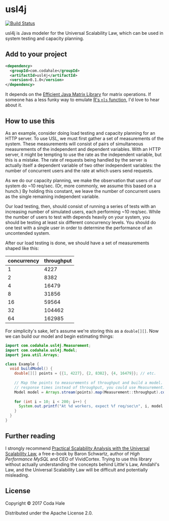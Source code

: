 # usl4j

[![Build Status](https://secure.travis-ci.org/codahale/usl4j.svg)](http://travis-ci.org/codahale/usl4j)

usl4j is Java modeler for the Universal Scalability Law, which can be used in system testing and
capacity planning.

## Add to your project

```xml
<dependency>
  <groupId>com.codahale</groupId>
  <artifactId>usl4j</artifactId>
  <version>0.1.0</version>
</dependency>
```

It depends on the [Efficient Java Matrix Library](https://github.com/lessthanoptimal/ejml) for matrix
operations. If someone has a less funky way to emulate [R's `nls`
function](https://github.com/smoeding/usl), I'd love to hear about it.

## How to use this

As an example, consider doing load testing and capacity planning for an HTTP server. To use USL, we
must first gather a set of measurements of the system. These measurements will consist of pairs of
simultaneous measurements of the independent and dependent variables. With an HTTP server, it might
be tempting to use the rate as the independent variable, but this is a mistake. The rate of requests
being handled by the server is actually itself a dependent variable of two other independent
variables: the number of concurrent users and the rate at which users send requests.

As we do our capacity planning, we make the observation that users of our system do ~10 req/sec.
(Or, more commonly, we assume this based on a hunch.) By holding this constant, we leave the number
of concurrent users as the single remaining independent variable.

Our load testing, then, should consist of running a series of tests with an increasing number of
simulated users, each performing ~10 req/sec. While the number of users to test with depends heavily
on your system, you should be testing at least six different concurrency levels. You should do one
test with a single user in order to determine the performance of an uncontended system.

After our load testing is done, we should have a set of measurements shaped like this:

|concurrency|throughput|
|-----------|----------|
|          1|      4227|
|          2|      8382|
|          4|     16479|
|          8|     31856|
|         16|     59564|
|         32|    104462|
|         64|    162985|

For simplicity's sake, let's assume we're storing this as a `double[][]`. Now we can build our
model and begin estimating things:

```java
import com.codahale.usl4j.Measurement;
import com.codahale.usl4j.Model;
import java.util.Arrays;

class Example {
  void buildModel() {
    double[][] points = {{1, 4227}, {2, 8382}, {4, 16479}}; // etc.
  
    // Map the points to measurements of throughput and build a model. If you'd measured average
    // response times instead of throughput, you could use Measurement::latency.
    Model model = Arrays.stream(points).map(Measurement::throughput).collect(Model.toModel());
    
    for (int i = 10; i < 200; i++) {
      System.out.printf("At %d workers, expect %f req/sec\n", i, model.throughputAtConcurrency(i));
    }
  }
}
```

## Further reading

I strongly recommend [Practical Scalability Analysis with the Universal Scalability
Law](https://www.vividcortex.com/resources/universal-scalability-law/), a free e-book by Baron
Schwartz, author of _High Performance MySQL_ and CEO of VividCortex. Trying to use this library
without actually understanding the concepts behind Little's Law, Amdahl's Law, and the Universal
Scalability Law will be difficult and potentially misleading.

## License

Copyright © 2017 Coda Hale

Distributed under the Apache License 2.0.
